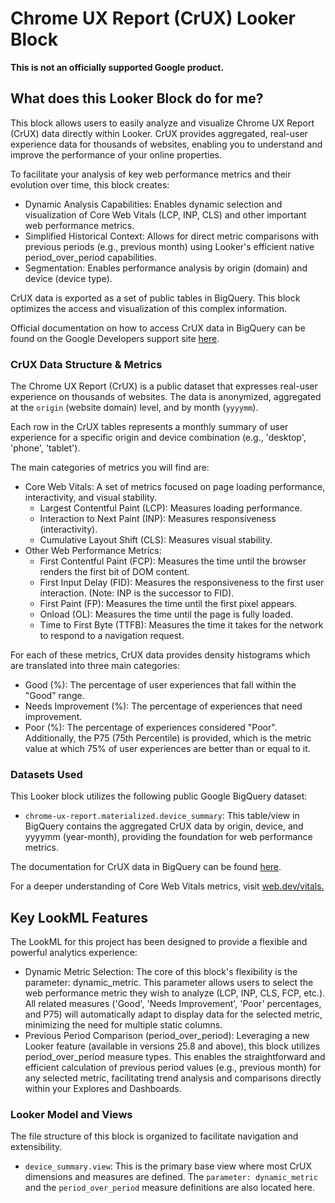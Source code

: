 # Chrome UX Report (CrUX) Looker Block

**This is not an officially supported Google product.**

## What does this Looker Block do for me?

This block allows users to easily analyze and visualize Chrome UX Report (CrUX) data directly within Looker. CrUX provides aggregated, real-user experience data for thousands of websites, enabling you to understand and improve the performance of your online properties.

To facilitate your analysis of key web performance metrics and their evolution over time, this block creates:

* Dynamic Analysis Capabilities: Enables dynamic selection and visualization of Core Web Vitals (LCP, INP, CLS) and other important web performance metrics.
* Simplified Historical Context: Allows for direct metric comparisons with previous periods (e.g., previous month) using Looker's efficient native period_over_period capabilities.
* Segmentation: Enables performance analysis by origin (domain) and device (device type).

CrUX data is exported as a set of public tables in BigQuery. This block optimizes the access and visualization of this complex information.

Official documentation on how to access CrUX data in BigQuery can be found on the Google Developers support site [here](https://developer.chrome.com/docs/crux/bigquery).

### CrUX Data Structure & Metrics

The Chrome UX Report (CrUX) is a public dataset that expresses real-user experience on thousands of websites. The data is anonymized, aggregated at the `origin` (website domain) level, and by month (`yyyymm`).

Each row in the CrUX tables represents a monthly summary of user experience for a specific origin and device combination (e.g., 'desktop', 'phone', 'tablet').

The main categories of metrics you will find are:

* Core Web Vitals: A set of metrics focused on page loading performance, interactivity, and visual stability.
  * Largest Contentful Paint (LCP): Measures loading performance.
  * Interaction to Next Paint (INP): Measures responsiveness (interactivity).
  * Cumulative Layout Shift (CLS): Measures visual stability.
* Other Web Performance Metrics:
  * First Contentful Paint (FCP): Measures the time until the browser renders the first bit of DOM content.
  * First Input Delay (FID): Measures the responsiveness to the first user interaction. (Note: INP is the successor to FID).
  * First Paint (FP): Measures the time until the first pixel appears.
  * Onload (OL): Measures the time until the page is fully loaded.
  * Time to First Byte (TTFB): Measures the time it takes for the network to respond to a navigation request.

For each of these metrics, CrUX data provides density histograms which are translated into three main categories:

* Good (%): The percentage of user experiences that fall within the "Good" range.
* Needs Improvement (%): The percentage of experiences that need improvement.
* Poor (%): The percentage of experiences considered "Poor". Additionally, the P75 (75th Percentile) is provided, which is the metric value at which 75% of user experiences are better than or equal to it.

### Datasets Used

This Looker block utilizes the following public Google BigQuery dataset:

* `chrome-ux-report.materialized.device_summary`: This table/view in BigQuery contains the aggregated CrUX data by origin, device, and yyyymm (year-month), providing the foundation for web performance metrics.

The documentation for CrUX data in BigQuery can be found [here](https://developer.chrome.com/docs/crux/bigquery).

For a deeper understanding of Core Web Vitals metrics, visit [web.dev/vitals.](https://web.dev/vitals/)

## Key LookML Features

The LookML for this project has been designed to provide a flexible and powerful analytics experience:

* Dynamic Metric Selection: The core of this block's flexibility is the parameter: dynamic_metric. This parameter allows users to select the web performance metric they wish to analyze (LCP, INP, CLS, FCP, etc.). All related measures ('Good', 'Needs Improvement', 'Poor' percentages, and P75) will automatically adapt to display data for the selected metric, minimizing the need for multiple static columns.
* Previous Period Comparison (period_over_period): Leveraging a new Looker feature (available in versions 25.8 and above), this block utilizes period_over_period measure types. This enables the straightforward and efficient calculation of previous period values (e.g., previous month) for any selected metric, facilitating trend analysis and comparisons directly within your Explores and Dashboards.

### Looker Model and Views

The file structure of this block is organized to facilitate navigation and extensibility.

* `device_summary.view`: This is the primary base view where most CrUX dimensions and measures are defined. The `parameter: dynamic_metric` and the `period_over_period` measure definitions are also located here.
